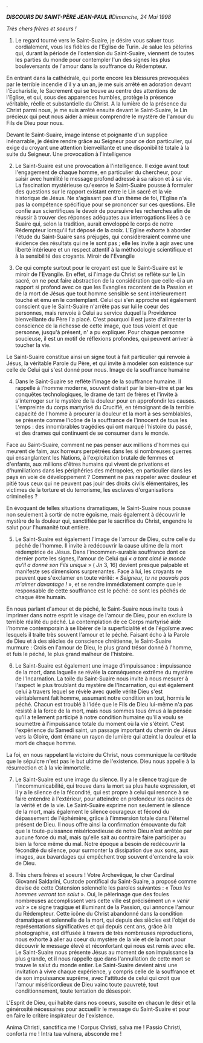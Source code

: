 .

***DISCOURS DU SAINT-PÈRE JEAN-PAUL II****Dimanche, 24 Mai 1998*

*Très chers frères et soeurs !*

1. Le regard tourné vers le Saint-Suaire, je désire vous saluer tous cordialement, vous les fidèles de l'Eglise de Turin. Je salue les pèlerins qui, durant la période de l'ostension du Saint-Suaire, viennent de toutes les parties du monde pour contempler l'un des signes les plus bouleversants de l'amour dans la souffrance du Rédempteur.

En entrant dans la cathédrale, qui porte encore les blessures provoquées par le terrible incendie d'il y a un an, je me suis arrêté en adoration devant l'Eucharistie, le Sacrement qui se trouve au centre des attentions de l'Eglise, et qui, sous des apparences humbles, protège la présence véritable, réelle et substantielle du Christ. A la lumière de la présence du Christ parmi nous, je me suis arrêté ensuite devant le Saint-Suaire, le Lin précieux qui peut nous aider à mieux comprendre le mystère de l'amour du Fils de Dieu pour nous.

Devant le Saint-Suaire, image intense et poignante d'un supplice inénarrable, je désire rendre grâce au Seigneur pour ce don particulier, qui exige du croyant une attention bienveillante et une disponibilité totale à la suite du Seigneur. Une provocation à l'intelligence

2. Le Saint-Suaire est une provocation à l'intelligence. Il exige avant tout l'engagement de chaque homme, en particulier du chercheur, pour saisir avec humilité le message profond adressé à sa raison et à sa vie. La fascination mystérieuse qu'exerce le Saint-Suaire pousse à formuler des questions sur le rapport existant entre le Lin sacré et la vie historique de Jésus. Ne s'agissant pas d'un thème de foi, l'Eglise n'a pas la compétence spécifique pour se prononcer sur ces questions. Elle confie aux scientifiques le devoir de poursuivre les recherches afin de réussir à trouver des réponses adéquates aux interrogations liées à ce Suaire qui, selon la tradition, aurait enveloppé le corps de notre Rédempteur lorsqu'il fut déposé de la croix. L'Eglise exhorte à aborder l'étude du Saint-Suaire sans préjugés, qui considèreraient comme une évidence des résultats qui ne le sont pas ; elle les invite à agir avec une liberté intérieure et un respect attentif à la méthodologie scientifique et à la sensibilité des croyants. Miroir de l'Evangile

3. Ce qui compte surtout pour le croyant est que le Saint-Suaire est le miroir de l'Evangile. En effet, si l'image du Christ se reflète sur le Lin sacré, on ne peut faire abstraction de la considération que celle-ci a un rapport si profond avec ce que les Evangiles racontent de la Passion et de la mort de Jésus que tout homme sensible se sent intérieurement touché et ému en le contemplant. Celui qui s'en approche est également conscient que le Saint-Suaire n'arrête pas sur lui le coeur des personnes, mais renvoie à Celui au service duquel la Providence bienveillante du Père l'a placé. C'est pourquoi il est juste d'alimenter la conscience de la richesse de cette image, que tous voient et que personne, jusqu'à présent, n' a pu expliquer. Pour chaque personne soucieuse, il est un motif de réflexions profondes, qui peuvent arriver à toucher la vie.

Le Saint-Suaire constitue ainsi un signe tout à fait particulier qui renvoie à Jésus, la véritable Parole du Père, et qui invite à modeler son existence sur celle de Celui qui s'est donné pour nous. Image de la souffrance humaine

4. Dans le Saint-Suaire se reflète l'image de la souffrance humaine. Il rappelle à l'homme moderne, souvent distrait par le bien-être et par les conquêtes technologiques, le drame de tant de frères et l'invite à s'interroger sur le mystère de la douleur pour en approfondir les causes. L'empreinte du corps martyrisé du Crucifié, en témoignant de la terrible capacité de l'homme à procurer la douleur et la mort à ses semblables, se présente comme l'icône de la souffrance de l'innocent de tous les temps : des innombrables tragédies qui ont marqué l'histoire du passé, et des drames qui continuent de se consumer dans le monde.

Face au Saint-Suaire, comment ne pas penser aux millions d'hommes qui meurent de faim, aux horreurs perpétrées dans les si nombreuses guerres qui ensanglantent les Nations, à l'exploitation brutale de femmes et d'enfants, aux millions d'êtres humains qui vivent de privations et d'humiliations dans les périphéries des métropoles, en particulier dans les pays en voie de développement ? Comment ne pas rappeler avec douleur et pitié tous ceux qui ne peuvent pas jouir des droits civils élémentaires, les victimes de la torture et du terrorisme, les esclaves d'organisations criminelles ?

En évoquant de telles situations dramatiques, le Saint-Suaire nous pousse non seulement à sortir de notre égoïsme, mais également à découvrir le mystère de la douleur qui, sanctifiée par le sacrifice du Christ, engendre le salut pour l'humanité tout entière.

5. Le Saint-Suaire est également l'image de l'amour de Dieu, outre celle du péché de l'homme. Il invite à redécouvrir la cause ultime de la mort rédemptrice de Jésus. Dans l'incommen-surable souffrance dont ce dernier porte les signes, l'amour de Celui qui « *a tant aimé le monde qu'il a donné son Fils unique* » ( *Jn* 3, 16) devient presque palpable et manifeste ses dimensions surprenantes. Face à lui, les croyants ne peuvent que s'exclamer en toute vérité: « *Seigneur, tu ne pouvais pas m'aimer davantage !* », et se rendre immédiatement compte que le responsable de cette souffrance est le péché: ce sont les péchés de chaque être humain.

En nous parlant d'amour et de péché, le Saint-Suaire nous invite tous à imprimer dans notre esprit le visage de l'amour de Dieu, pour en exclure la terrible réalité du péché. La contemplation de ce Corps martyrisé aide l'homme contemporain à se libérer de la superficialité et de l'égoïsme avec lesquels il traite très souvent l'amour et le péché. Faisant écho à la Parole de Dieu et à des siècles de conscience chrétienne, le Saint-Suaire murmure : Crois en l'amour de Dieu, le plus grand trésor donné à l'homme, et fuis le péché, le plus grand malheur de l'histoire.

6. Le Saint-Suaire est également une image d'impuissance : impuissance de la mort, dans laquelle se révèle la conséquence extrême du mystère de l'Incarnation. La toile du Saint-Suaire nous invite à nous mesurer à l'aspect le plus troublant du mystère de l'Incarnation, qui est également celui à travers lequel se révèle avec quelle vérité Dieu s'est véritablement fait homme, assumant notre condition en tout, hormis le péché. Chacun est troublé à l'idée que le Fils de Dieu lui-même n'a pas résisté à la force de la mort, mais nous sommes tous émus à la pensée qu'il a tellement participé à notre condition humaine qu'il a voulu se soumettre à l'impuissance totale du moment où la vie s'éteint. C'est l'expérience du Samedi saint, un passage important du chemin de Jésus vers la Gloire, dont émane un rayon de lumière qui atteint la douleur et la mort de chaque homme.

La foi, en nous rappelant la victoire du Christ, nous communique la certitude que le sépulcre n'est pas le but ultime de l'existence. Dieu nous appelle à la résurrection et à la vie immortelle.

7. Le Saint-Suaire est une image du silence. Il y a le silence tragique de l'incommunicabilité, qui trouve dans la mort sa plus haute expression, et il y a le silence de la fécondité, qui est propre à celui qui renonce à se faire entendre à l'extérieur, pour atteindre en profondeur les racines de la vérité et de la vie. Le Saint-Suaire exprime non seulement le silence de la mort, mais également le silence courageux et fécond du dépassement de l'éphémère, grâce à l'immersion totale dans l'éternel présent de Dieu. Il nous offre ainsi la confirmation émouvante du fait que la toute-puissance miséricordieuse de notre Dieu n'est arrêtée par aucune force du mal, mais qu'elle sait au contraire faire participer au bien la force même du mal. Notre époque a besoin de redécouvrir la fécondité du silence, pour surmonter la dissipation due aux sons, aux images, aux bavardages qui empêchent trop souvent d'entendre la voix de Dieu.

8. Très chers frères et soeurs ! Votre Archevêque, le cher Cardinal Giovanni Saldarini, Custode pontifical du Saint-Suaire, a proposé comme devise de cette Ostension solennelle les paroles suivantes : « *Tous les hommes verront ton salut* ». Oui, le pèlerinage que des foules nombreuses accomplissent vers cette ville est précisément un « *venir voir* » ce signe tragique et illuminant de la Passion, qui annonce l'amour du Rédempteur. Cette icône du Christ abandonné dans la condition dramatique et solennelle de la mort, qui depuis des siècles est l'objet de représentations significatives et qui depuis cent ans, grâce à la photographie, est diffusée à travers de très nombreuses reproductions, nous exhorte à aller au coeur du mystère de la vie et de la mort pour découvrir le message élevé et réconfortant qui nous est remis avec elle. Le Saint-Suaire nous présente Jésus au moment de son impuissance la plus grande, et il nous rappelle que dans l'annullation de cette mort se trouve le salut du monde entier. Le Saint-Suaire devient ainsi une invitation à vivre chaque expérience, y compris celle de la souffrance et de son impuissance suprême, avec l'attitude de celui qui croit que l'amour miséricordieux de Dieu vainc toute pauvreté, tout conditionnement, toute tentation de désespoir.

L'Esprit de Dieu, qui habite dans nos coeurs, suscite en chacun le désir et la générosité nécessaires pour accueillir le message du Saint-Suaire et pour en faire le critère inspirateur de l'existence.

Anima Christi, sanctifica me ! Corpus Christi, salva me ! Passio Christi, conforta me ! Intra tua vulnera, absconde me !